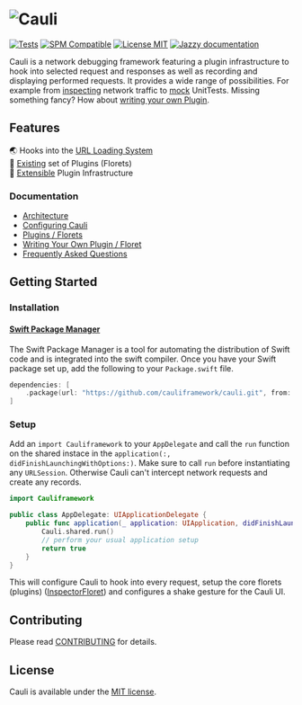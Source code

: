 # ![Cauli](https://cauli.works/logo.png)

[![Tests](https://github.com/cauliframework/cauli/workflows/Tests/badge.svg)](https://github.com/cauliframework/cauli/actions)
[![SPM Compatible](https://camo.githubusercontent.com/86f8561418bbd6240d5c39dbf80b83a3dc1e85e69fe58da808f0168194dcc0d3/68747470733a2f2f696d672e736869656c64732e696f2f62616467652f5377696674504d2d436f6d70617469626c652d627269676874677265656e2e737667)](https://github.com/cauliframework/cauli/blob/develop/Package.swift)
[![License MIT](https://img.shields.io/badge/license-MIT-blue.svg?style=flat-square)](https://github.com/cauliframework/cauli/blob/develop/LICENSE)
[![Jazzy documentation](https://cauli.works/docs/badge.svg)](https://cauli.works/docs/)

Cauli is a network debugging framework featuring a plugin infrastructure to hook into selected request and responses as well as recording and displaying performed requests. It provides a wide range of possibilities. For example from [inspecting](https://cauli.works/docs/florets.html#InspectorFloret) network traffic to [mock](https://cauli.works/docs/florets.html#MockFloret) UnitTests. Missing something fancy? How about [writing your own Plugin](https://cauli.works/docs/writing-your-own-plugin.html).

## Features

🌏 Hooks into the [URL Loading System](https://cauli.works/docs/frequently-asked-questions.html)  
🧩 [Existing](https://cauli.works/docs/florets.html) set of Plugins (Florets)  
🔧 [Extensible](https://cauli.works/docs/writing-your-own-plugin.html) Plugin Infrastructure

### Documentation

* [Architecture](https://cauli.works/docs/architecture.html)
* [Configuring Cauli](https://cauli.works/docs/configuring-cauli.html)
* [Plugins / Florets](https://cauli.works/docs/florets.html)
* [Writing Your Own Plugin / Floret](https://cauli.works/docs/writing-your-own-plugin.html)
* [Frequently Asked Questions](https://cauli.works/docs/frequently-asked-questions.html)

## Getting Started

### Installation

#### [Swift Package Manager](https://swift.org/package-manager/)

The Swift Package Manager is a tool for automating the distribution of Swift code and is integrated into the swift compiler. Once you have your Swift package set up, add the following to your `Package.swift` file.

```swift
dependencies: [
    .package(url: "https://github.com/cauliframework/cauli.git", from: "1.1")
]
```

### Setup

Add an `import Cauliframework` to your `AppDelegate` and call the `run` function on the shared instace in the `application(:, didFinishLaunchingWithOptions:)`. Make sure to call `run` before instantiating any `URLSession`. Otherwise Cauli can't intercept network requests and create any records.

```swift
import Cauliframework

public class AppDelegate: UIApplicationDelegate {
    public func application(_ application: UIApplication, didFinishLaunchingWithOptions launchOptions: [UIApplicationLaunchOptionsKey: Any]?) -> Bool {
        Cauli.shared.run()
        // perform your usual application setup
        return true
    }
}
```

This will configure Cauli to hook into every request, setup the core florets (plugins) ([InspectorFloret](https://cauli.works/docs/Classes/InspectorFloret.html)) and configures a shake gesture for the Cauli UI.

## Contributing
Please read [CONTRIBUTING](CONTRIBUTING.md) for details.

## License
Cauli is available under the [MIT license](LICENSE).

